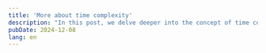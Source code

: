 ```yaml
---
title: 'More about time complexity'
description: "In this post, we delve deeper into the concept of time complexity, exploring how it impacts the efficiency of algorithms and the performance of software systems. We'll discuss the significance of Big O Notation, provide examples to illustrate its application, and offer insights on how to analyze time complexity effectively."
pubDate: 2024-12-08
lang: en
---
```


